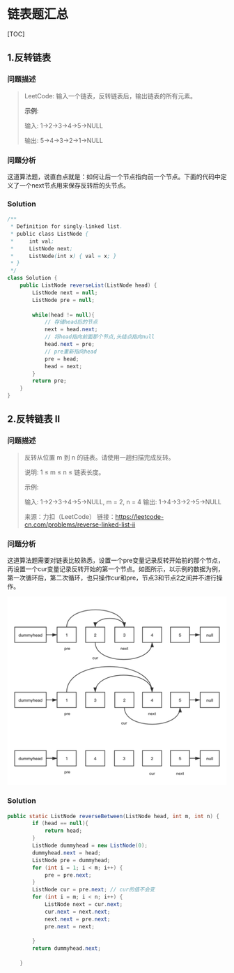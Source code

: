 # 链表题汇总

[TOC]

## 1.反转链表

### 问题描述

> LeetCode: 输入一个链表，反转链表后，输出链表的所有元素。
>
> **示例**:
>
> 输入: 1->2->3->4->5->NULL
>
> 输出: 5->4->3->2->1->NULL

### 问题分析

这道算法题，说直白点就是：如何让后一个节点指向前一个节点。下面的代码中定义了一个next节点用来保存反转后的头节点。

### Solution

```java
/**
 * Definition for singly-linked list.
 * public class ListNode {
 *     int val;
 *     ListNode next;
 *     ListNode(int x) { val = x; }
 * }
 */
class Solution {
    public ListNode reverseList(ListNode head) {
        ListNode next = null;
        ListNode pre = null;
   
        while(head != null){
            // 存储head后的节点
            next = head.next;
            // 将head指向前面那个节点,头结点指向null
            head.next = pre;
            // pre重新指向head
            pre = head;
            head = next;
        }
        return pre;
    }
}
```
## 2.反转链表 II

### 问题描述

> 反转从位置 m 到 n 的链表。请使用一趟扫描完成反转。
>
> 说明:
> 1 ≤ m ≤ n ≤ 链表长度。
>
> 示例:
>
> 输入: 1->2->3->4->5->NULL, m = 2, n = 4
> 输出: 1->4->3->2->5->NULL
>
> 来源：力扣（LeetCode）
> 链接：https://leetcode-cn.com/problems/reverse-linked-list-ii

### 问题分析

这道算法题需要对链表比较熟悉，设置一个pre变量记录反转开始前的那个节点，再设置一个cur变量记录反转开始的第一个节点。如图所示，以示例的数据为例，第一次循环后，第二次循环，也只操作cur和pre，节点3和节点2之间并不进行操作。

![示例](https://github.com/aheling11/algsLearning/blob/master/Doc/image/1.png?raw=true)



### Solution

```java
public static ListNode reverseBetween(ListNode head, int m, int n) {
        if (head == null){
            return head;
        }
        ListNode dummyhead = new ListNode(0);
        dummyhead.next = head;
        ListNode pre = dummyhead;
        for (int i = 1; i < m; i++) {
            pre = pre.next;
        }
        ListNode cur = pre.next; // cur的值不会变
        for (int i = m; i < n; i++) {
            ListNode next = cur.next;
            cur.next = next.next;
            next.next = pre.next;
            pre.next = next;

        }
        return dummyhead.next;

    }
```





